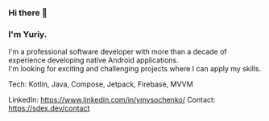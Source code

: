 ### Hi there 👋
### I'm Yuriy.

I'm a professional software developer with more than a decade of experience developing native Android applications. \
I'm looking for exciting and challenging projects where I can apply my skills.

Tech: Kotlin, Java, Compose, Jetpack, Firebase, MVVM

LinkedIn: https://www.linkedin.com/in/ymysochenko/
Contact: https://sdex.dev/contact
